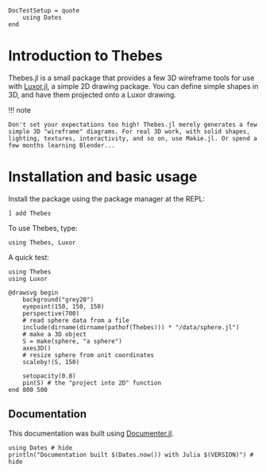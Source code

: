 ```@meta
DocTestSetup = quote
    using Dates
end
```

# Introduction to Thebes

Thebes.jl is a small package that provides a few 3D wireframe tools for use with [Luxor.jl](https://github.com/juliagraphics/Luxor.jl), a simple 2D drawing package. You can define simple shapes in 3D, and have them projected onto a Luxor drawing.

!!! note

    Don't set your expectations too high! Thebes.jl merely generates a few simple 3D "wireframe" diagrams. For real 3D work, with solid shapes, lighting, textures, interactivity, and so on, use Makie.jl. Or spend a few months learning Blender...

# Installation and basic usage

Install the package using the package manager at the REPL:

```
] add Thebes
```

To use Thebes, type:

```
using Thebes, Luxor
```

A quick test:

```@example
using Thebes
using Luxor

@drawsvg begin
    background("grey20")
    eyepoint(150, 150, 150)
    perspective(700)
    # read sphere data from a file
    include(dirname(dirname(pathof(Thebes))) * "/data/sphere.jl")
    # make a 3D object
    S = make(sphere, "a sphere")
    axes3D()
    # resize sphere from unit coordinates
    scaleby!(S, 150)

    setopacity(0.8)
    pin(S) # the "project into 2D" function
end 800 500
```

## Documentation

This documentation was built using [Documenter.jl](https://github.com/JuliaDocs).

```@example
using Dates # hide
println("Documentation built $(Dates.now()) with Julia $(VERSION)") # hide
```
